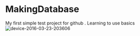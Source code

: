 # MakingDatabase
My first simple test project for github . Learning to use basics
![device-2016-03-23-203606](https://cloud.githubusercontent.com/assets/18032946/13989587/146690e4-f137-11e5-923d-3695f448a0af.png)
